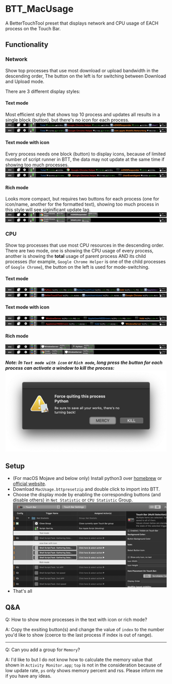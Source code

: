 # BTT_MacUsage
A BetterTouchTool preset that displays network and CPU usage of EACH process on the Touch Bar.

## Functionality
### Network
Show top processes that use most download or upload bandwidth in the descending order, The button on the left is for switching between Download and Upload mode.

There are 3 different display styles:
#### Text mode
Most efficient style that shows top 10 process and updates all results in a single block (button), but there's no icon for each process.
![](screenshots/simple_text_dl.png)
![](screenshots/simple_text_ul.png)

#### Text mode with icon
Every process needs one block (button) to display icons, because of limited number of script runner in BTT, the data may not update at the same time if showing too much processes.
![](screenshots/simple_icon_dl.png)
![](screenshots/simple_icon_ul.png)

#### Rich mode
Looks more compact, but requires two buttons for each process (one for icon/name, another for the formatted text), showing too much process in this style will see siginificant update lag. 
![](screenshots/rich_dl.png)
![](screenshots/rich_ul.png)

### CPU
Show top processes that use most CPU resources in the descending order. There are two mode, one is showing the CPU usage of every process, another is showing the **total** usage of parent process AND its child processes (for example, `Google Chrome Helper` is one of the child processes of `Google Chrome`), the button on the left is used for mode-switching.

#### Text mode

![](screenshots/simple_child.png)
![](screenshots/simple_parent.png)

#### Text mode with icon

![](screenshots/simple_icon_child.png)
![](screenshots/simple_icon_parent.png)

#### Rich mode

![](screenshots/rich_child.png)
![](screenshots/rich_parent.png)

***Note: In `Text mode with icon` or `Rich mode`, long press the button for each process can activate a window to kill the process:***
![](screenshots/kill_process.png)

## Setup
+ (For macOS Mojave and below only) Install python3 over [homebrew](https://brew.sh/) or [official website](https://www.python.org/).
+ Download `MacUsage.bttpresetzip` and double click to import into BTT.
+ Choose the display mode by enabling the corresponding buttons (and disable others) in `Net Statistic` or `CPU Statistic` Group.
![](screenshots/settings.png)
+ That's all

## Q&A
Q: How to show more processes in the text with icon or rich mode?

A: Copy the exsiting button(s) and change the value of `index` to the number you'd like to show (coerce to the last process if index is out of range).

----
Q: Can you add a group for `Memory`?

A: I'd like to but I do not know how to calculate the memory value that shown in `Activity Monitor.app`; `top` is not in the consideration because of low update rate, `ps` only shows memory percent and rss. Please inform me if you have any ideas.